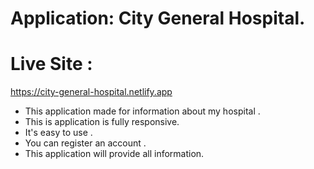 # Application: City General Hospital.

# Live Site : 
https://city-general-hospital.netlify.app


* This application made for information about my hospital .
* This is application is fully responsive.
* It's easy to use .
* You can register an account .
* This application will provide all information.